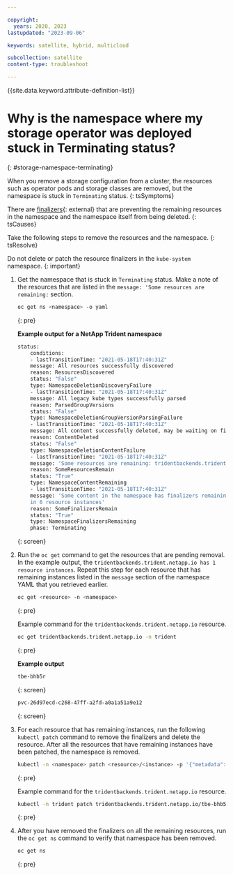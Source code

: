 ```yaml
---

copyright:
  years: 2020, 2023
lastupdated: "2023-09-06"

keywords: satellite, hybrid, multicloud

subcollection: satellite
content-type: troubleshoot

---
```


{{site.data.keyword.attribute-definition-list}}

# Why is the namespace where my storage operator was deployed stuck in **Terminating** status?
{: #storage-namespace-terminating}


When you remove a storage configuration from a cluster, the resources such as operator pods and storage classes are removed, but the namespace is stuck in `Terminating` status. 
{: tsSymptoms}


There are [finalizers](https://kubernetes.io/blog/2021/05/14/using-finalizers-to-control-deletion/){: external} that are preventing the remaining resources in the namespace and the namespace itself from being deleted.
{: tsCauses}


Take the following steps to remove the resources and the namespace.
{: tsResolve}

Do not delete or patch the resource finalizers in the `kube-system` namespace.
{: important}

1. Get the namespace that is stuck in `Terminating` status. Make a note of the resources that are listed in the `message: 'Some resources are remaining:` section.
    ```sh
    oc get ns <namespace> -o yaml
    ```
    {: pre}

    **Example output for a NetApp Trident namespace**
    ```sh
    status:
        conditions:
        - lastTransitionTime: "2021-05-18T17:40:31Z"
        message: All resources successfully discovered
        reason: ResourcesDiscovered
        status: "False"
        type: NamespaceDeletionDiscoveryFailure
        - lastTransitionTime: "2021-05-18T17:40:31Z"
        message: All legacy kube types successfully parsed
        reason: ParsedGroupVersions
        status: "False"
        type: NamespaceDeletionGroupVersionParsingFailure
        - lastTransitionTime: "2021-05-18T17:40:31Z"
        message: All content successfully deleted, may be waiting on finalization
        reason: ContentDeleted
        status: "False"
        type: NamespaceDeletionContentFailure
        - lastTransitionTime: "2021-05-18T17:40:31Z"
        message: 'Some resources are remaining: tridentbackends.trident.netapp.io has 1 resource instances, tridentnodes.trident.netapp.io has 3 resource instances, tridentversions.trident.netapp.io has 1 resource instances, tridentvolumes.trident.netapp.io has 1 resource instances'
        reason: SomeResourcesRemain
        status: "True"
        type: NamespaceContentRemaining
        - lastTransitionTime: "2021-05-18T17:40:31Z"
        message: 'Some content in the namespace has finalizers remaining: trident.netapp.io
        in 6 resource instances'
        reason: SomeFinalizersRemain
        status: "True"
        type: NamespaceFinalizersRemaining
        phase: Terminating
    ```
    {: screen}

2. Run the `oc get` command to get the resources that are pending removal. In the example output, the `tridentbackends.trident.netapp.io has 1 resource instances`. Repeat this step for each resource that has remaining instances listed in the `message` section of the namespace YAML that you retrieved earlier.
    ```sh
    oc get <resource> -n <namespace>
    ```
    {: pre}

    Example command for the `tridentbackends.trident.netapp.io` resource.
    ```sh
    oc get tridentbackends.trident.netapp.io -n trident
    ```
    {: pre}

    **Example output**
    ```sh
    tbe-bhb5r
    ```
    {: screen}

    ```sh
    pvc-26d97ecd-c268-47ff-a2fd-a0a1a51a9e12
    ```
    {: screen}

3. For each resource that has remaining instances, run the following `kubectl patch` command to remove the finalizers and delete the resource. After all the resources that have remaining instances have been patched, the namespace is removed.
    ```sh
    kubectl -n <namespace> patch <resource>/<instance> -p '{"metadata":{"finalizers":[]}}' --type=merge
    ```
    {: pre}

    Example command for the `tridentbackends.trident.netapp.io` resource.
    ```sh
    kubectl -n trident patch tridentbackends.trident.netapp.io/tbe-bhb5r -p '{"metadata":{"finalizers":[]}}' --type=merge
    ```
    {: pre}

4. After you have removed the finalizers on all the remaining resources, run the `oc get ns` command to verify that namespace has been removed.
    ```sh
    oc get ns
    ```
    {: pre}







